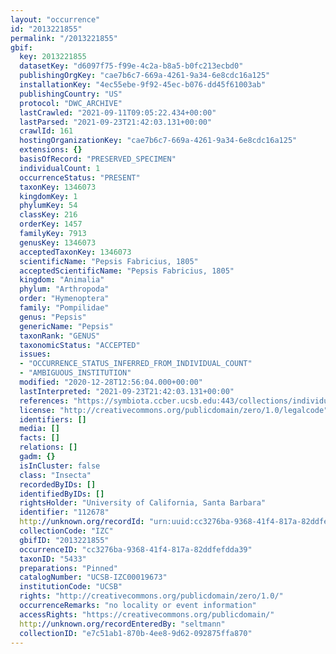 ```yaml
---
layout: "occurrence"
id: "2013221855"
permalink: "/2013221855"
gbif:
  key: 2013221855
  datasetKey: "d6097f75-f99e-4c2a-b8a5-b0fc213ecbd0"
  publishingOrgKey: "cae7b6c7-669a-4261-9a34-6e8cdc16a125"
  installationKey: "4ec55ebe-9f92-45ec-b076-dd45f61003ab"
  publishingCountry: "US"
  protocol: "DWC_ARCHIVE"
  lastCrawled: "2021-09-11T09:05:22.434+00:00"
  lastParsed: "2021-09-23T21:42:03.131+00:00"
  crawlId: 161
  hostingOrganizationKey: "cae7b6c7-669a-4261-9a34-6e8cdc16a125"
  extensions: {}
  basisOfRecord: "PRESERVED_SPECIMEN"
  individualCount: 1
  occurrenceStatus: "PRESENT"
  taxonKey: 1346073
  kingdomKey: 1
  phylumKey: 54
  classKey: 216
  orderKey: 1457
  familyKey: 7913
  genusKey: 1346073
  acceptedTaxonKey: 1346073
  scientificName: "Pepsis Fabricius, 1805"
  acceptedScientificName: "Pepsis Fabricius, 1805"
  kingdom: "Animalia"
  phylum: "Arthropoda"
  order: "Hymenoptera"
  family: "Pompilidae"
  genus: "Pepsis"
  genericName: "Pepsis"
  taxonRank: "GENUS"
  taxonomicStatus: "ACCEPTED"
  issues:
  - "OCCURRENCE_STATUS_INFERRED_FROM_INDIVIDUAL_COUNT"
  - "AMBIGUOUS_INSTITUTION"
  modified: "2020-12-28T12:56:04.000+00:00"
  lastInterpreted: "2021-09-23T21:42:03.131+00:00"
  references: "https://symbiota.ccber.ucsb.edu:443/collections/individual/index.php?occid=112678"
  license: "http://creativecommons.org/publicdomain/zero/1.0/legalcode"
  identifiers: []
  media: []
  facts: []
  relations: []
  gadm: {}
  isInCluster: false
  class: "Insecta"
  recordedByIDs: []
  identifiedByIDs: []
  rightsHolder: "University of California, Santa Barbara"
  identifier: "112678"
  http://unknown.org/recordId: "urn:uuid:cc3276ba-9368-41f4-817a-82ddfefdda39"
  collectionCode: "IZC"
  gbifID: "2013221855"
  occurrenceID: "cc3276ba-9368-41f4-817a-82ddfefdda39"
  taxonID: "5433"
  preparations: "Pinned"
  catalogNumber: "UCSB-IZC00019673"
  institutionCode: "UCSB"
  rights: "http://creativecommons.org/publicdomain/zero/1.0/"
  occurrenceRemarks: "no locality or event information"
  accessRights: "https://creativecommons.org/publicdomain/"
  http://unknown.org/recordEnteredBy: "seltmann"
  collectionID: "e7c51ab1-870b-4ee8-9d62-092875ffa870"
---
```

